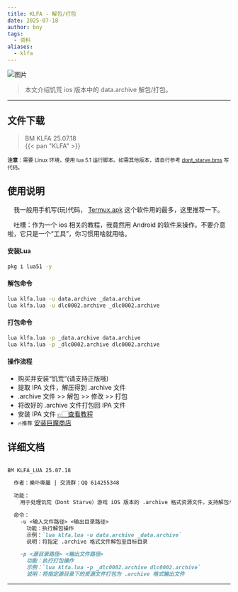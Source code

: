 ```yaml
---
title: KLFA - 解包/打包
date: 2025-07-18
author: bny
tags:
  - 资料
aliases:
  - klfa
---
```


![图片](/img/Image_1752847449499.jpg)

> 本文介绍饥荒 ios 版本中的 data.archive 解包/打包。

- - -

## 文件下载

> BM KLFA 25.07.18  
{{< pan "KLFA" >}}  

<small> **注意**：需要 Linux 环境，使用 lua 5.1 运行脚本。如需其他版本，请自行参考 [dont_starve.bms](https://aluigi.altervista.org/bms/dont_starve.bms) 写代码。</small>  


## 使用说明

　我一般用手机写(玩)代码， [Termux.apk](https://termux.com) 这个软件用的最多，这里推荐一下。

　吐槽：作为一个 ios 相关的教程，我竟然用 Android 的软件来操作。不要介意啦，它只是一个“工具”，你习惯用啥就用啥。

#### 安装Lua

``` bash
pkg i lua51 -y
```

#### 解包命令

``` bash
lua klfa.lua -u data.archive _data.archive
lua klfa.lua -u dlc0002.archive _dlc0002.archive
```

#### 打包命令

``` bash
lua klfa.lua -p _data.archive data.archive
lua klfa.lua -p _dlc0002.archive dlc0002.archive
```

#### 操作流程
- 购买并安装“饥荒”(请支持正版哦)
- 提取 IPA 文件，解压得到 .archive 文件
- .archive 文件 >> 解包 >> 修改 >> 打包
- 将改好的 .archive 文件打包回 IPA 文件
- 安装 IPA 文件 [👉🏻查看教程](https://ipa.store/install)
- `🔥推荐` [安装巨魔商店](/posts/trollstore)

## 详细文档

``` md

BM KLFA_LUA 25.07.18

  作者：樂卟嘶屬 | 交流群：QQ 614255348

  功能：
    用于处理饥荒（Dont Starve）游戏 iOS 版本的 .archive 格式资源文件，支持解包与打包操作。

  命令：
    -u <输入文件路径> <输出目录路径>
      功能：执行解包操作
      示例：`lua klfa.lua -u data.archive _data.archive`
      说明：将指定 .archive 格式文件解包至目标目录

    -p <源目录路径> <输出文件路径>
      功能：执行打包操作
      示例：`lua klfa.lua -p _dlc0002.archive dlc0002.archive`
      说明：将指定源目录下的资源文件打包为 .archive 格式输出文件

```



---

[注释]: {{<reward-button>}}

